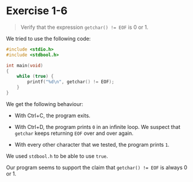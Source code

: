 # Exercise 1-6

> Verify that the expression `getchar() != EOF` is 0 or 1.



We tried to use the following code:
```c
#include <stdio.h>
#include <stdbool.h>

int main(void)
{
	while (true) {
		printf("%d\n", getchar() != EOF);
	}
}
```
We get the following behaviour:

- With Ctrl+C, the program exits.

- With Ctrl+D, the program prints `0` in an infinite loop.
  We suspect that `getchar` keeps returning `EOF` over and over again.

- With every other character that we tested, the program prints `1`.

We used `stdbool.h` to be able to use `true`.

Our program seems to support the claim that `getchar() != EOF` is always 0 or 1.

